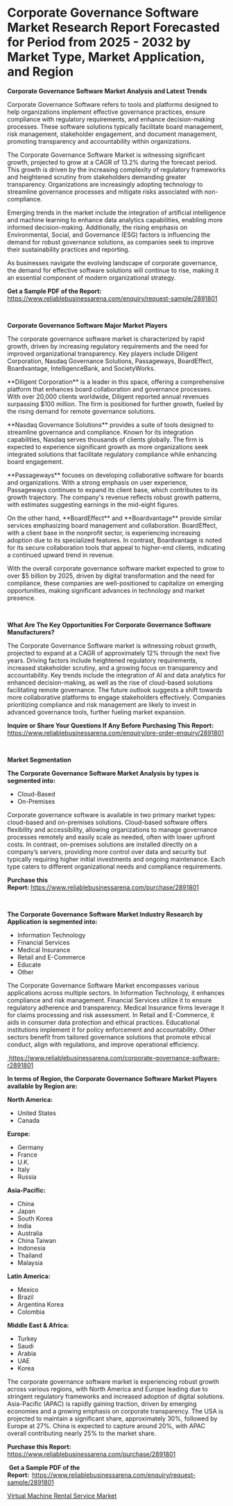 <p><h1>Corporate Governance Software Market Research Report Forecasted for Period from 2025 -  2032 by Market Type, Market Application, and Region</h1></p><p><strong>Corporate Governance Software Market Analysis and Latest Trends</strong></p>
<p><p>Corporate Governance Software refers to tools and platforms designed to help organizations implement effective governance practices, ensure compliance with regulatory requirements, and enhance decision-making processes. These software solutions typically facilitate board management, risk management, stakeholder engagement, and document management, promoting transparency and accountability within organizations.</p><p>The Corporate Governance Software Market is witnessing significant growth, projected to grow at a CAGR of 13.2% during the forecast period. This growth is driven by the increasing complexity of regulatory frameworks and heightened scrutiny from stakeholders demanding greater transparency. Organizations are increasingly adopting technology to streamline governance processes and mitigate risks associated with non-compliance. </p><p>Emerging trends in the market include the integration of artificial intelligence and machine learning to enhance data analytics capabilities, enabling more informed decision-making. Additionally, the rising emphasis on Environmental, Social, and Governance (ESG) factors is influencing the demand for robust governance solutions, as companies seek to improve their sustainability practices and reporting.</p><p>As businesses navigate the evolving landscape of corporate governance, the demand for effective software solutions will continue to rise, making it an essential component of modern organizational strategy.</p></p>
<p><strong>Get a Sample PDF of the Report:&nbsp;</strong> <a href="https://www.reliablebusinessarena.com/enquiry/request-sample/2891801?utm_campaign=2990&utm_medium=2&utm_source=Github&utm_content=ia&utm_term=14032025&utm_id=corporate-governance-software">https://www.reliablebusinessarena.com/enquiry/request-sample/2891801</a></p>
<p>&nbsp;</p>
<p><strong>Corporate Governance Software Major Market Players</strong></p>
<p><p>The corporate governance software market is characterized by rapid growth, driven by increasing regulatory requirements and the need for improved organizational transparency. Key players include Diligent Corporation, Nasdaq Governance Solutions, Passageways, BoardEffect, Boardvantage, IntelligenceBank, and SocietyWorks.</p><p>**Diligent Corporation** is a leader in this space, offering a comprehensive platform that enhances board collaboration and governance processes. With over 20,000 clients worldwide, Diligent reported annual revenues surpassing $100 million. The firm is positioned for further growth, fueled by the rising demand for remote governance solutions.</p><p>**Nasdaq Governance Solutions** provides a suite of tools designed to streamline governance and compliance. Known for its integration capabilities, Nasdaq serves thousands of clients globally. The firm is expected to experience significant growth as more organizations seek integrated solutions that facilitate regulatory compliance while enhancing board engagement.</p><p>**Passageways** focuses on developing collaborative software for boards and organizations. With a strong emphasis on user experience, Passageways continues to expand its client base, which contributes to its growth trajectory. The company's revenue reflects robust growth patterns, with estimates suggesting earnings in the mid-eight figures.</p><p>On the other hand, **BoardEffect** and **Boardvantage** provide similar services emphasizing board management and collaboration. BoardEffect, with a client base in the nonprofit sector, is experiencing increasing adoption due to its specialized features. In contrast, Boardvantage is noted for its secure collaboration tools that appeal to higher-end clients, indicating a continued upward trend in revenue.</p><p>With the overall corporate governance software market expected to grow to over $5 billion by 2025, driven by digital transformation and the need for compliance, these companies are well-positioned to capitalize on emerging opportunities, making significant advances in technology and market presence.</p></p>
<p>&nbsp;</p>
<p><strong>What Are The Key Opportunities For Corporate Governance Software Manufacturers?</strong></p>
<p><p>The Corporate Governance Software market is witnessing robust growth, projected to expand at a CAGR of approximately 12% through the next five years. Driving factors include heightened regulatory requirements, increased stakeholder scrutiny, and a growing focus on transparency and accountability. Key trends include the integration of AI and data analytics for enhanced decision-making, as well as the rise of cloud-based solutions facilitating remote governance. The future outlook suggests a shift towards more collaborative platforms to engage stakeholders effectively. Companies prioritizing compliance and risk management are likely to invest in advanced governance tools, further fueling market expansion.</p></p>
<p><strong>Inquire or Share Your Questions If Any Before Purchasing This Report:</strong> <a href="https://www.reliablebusinessarena.com/enquiry/pre-order-enquiry/2891801?utm_campaign=2990&utm_medium=2&utm_source=Github&utm_content=ia&utm_term=14032025&utm_id=corporate-governance-software">https://www.reliablebusinessarena.com/enquiry/pre-order-enquiry/2891801</a></p>
<p>&nbsp;</p>
<p><strong>Market Segmentation</strong></p>
<p><strong>The Corporate Governance Software Market Analysis by types is segmented into:</strong></p>
<p><ul><li>Cloud-Based</li><li>On-Premises</li></ul></p>
<p><p>Corporate governance software is available in two primary market types: cloud-based and on-premises solutions. Cloud-based software offers flexibility and accessibility, allowing organizations to manage governance processes remotely and easily scale as needed, often with lower upfront costs. In contrast, on-premises solutions are installed directly on a company’s servers, providing more control over data and security but typically requiring higher initial investments and ongoing maintenance. Each type caters to different organizational needs and compliance requirements.</p></p>
<p><strong>Purchase this Report:&nbsp;</strong><a href="https://www.reliablebusinessarena.com/purchase/2891801?utm_campaign=2990&utm_medium=2&utm_source=Github&utm_content=ia&utm_term=14032025&utm_id=corporate-governance-software">https://www.reliablebusinessarena.com/purchase/2891801</a></p>
<p>&nbsp;</p>
<p><strong>The Corporate Governance Software Market Industry Research by Application is segmented into:</strong></p>
<p><ul><li>Information Technology</li><li>Financial Services</li><li>Medical Insurance</li><li>Retail and E-Commerce</li><li>Educate</li><li>Other</li></ul></p>
<p><p>The Corporate Governance Software Market encompasses various applications across multiple sectors. In Information Technology, it enhances compliance and risk management. Financial Services utilize it to ensure regulatory adherence and transparency. Medical Insurance firms leverage it for claims processing and risk assessment. In Retail and E-Commerce, it aids in consumer data protection and ethical practices. Educational institutions implement it for policy enforcement and accountability. Other sectors benefit from tailored governance solutions that promote ethical conduct, align with regulations, and improve operational efficiency.</p></p>
<p><a href="https://www.reliablebusinessarena.com/corporate-governance-software-r2891801?utm_campaign=2990&utm_medium=2&utm_source=Github&utm_content=ia&utm_term=14032025&utm_id=corporate-governance-software">&nbsp;https://www.reliablebusinessarena.com/corporate-governance-software-r2891801</a></p>
<p><strong>In terms of Region, the Corporate Governance Software Market Players available by Region are:</strong></p>
<p>
    <p> <strong> North America: </strong>
        <ul>
            <li>United States</li>
            <li>Canada</li>
        </ul>
        </p> 
    <p> <strong> Europe: </strong>
        <ul>
            <li>Germany</li>
            <li>France</li>
            <li>U.K.</li>
            <li>Italy</li>
            <li>Russia</li>
        </ul>
        </p> 
    <p> <strong> Asia-Pacific: </strong>
        <ul>
            <li>China</li>
            <li>Japan</li>
            <li>South Korea</li>
            <li>India</li>
            <li>Australia</li>
            <li>China Taiwan</li>
            <li>Indonesia</li>
            <li>Thailand</li>
            <li>Malaysia</li>
        </ul>
        </p> 
    <p> <strong> Latin America: </strong>
        <ul>
            <li>Mexico</li>
            <li>Brazil</li>
            <li>Argentina Korea</li>
            <li>Colombia</li>
        </ul>
        </p> 
    <p> <strong> Middle East & Africa: </strong>
        <ul>
            <li>Turkey</li>
            <li>Saudi</li>
            <li>Arabia</li>
            <li>UAE</li>
            <li>Korea</li>
        </ul>
    </p>
    </p>
<p><p>The corporate governance software market is experiencing robust growth across various regions, with North America and Europe leading due to stringent regulatory frameworks and increased adoption of digital solutions. Asia-Pacific (APAC) is rapidly gaining traction, driven by emerging economies and a growing emphasis on corporate transparency. The USA is projected to maintain a significant share, approximately 30%, followed by Europe at 27%. China is expected to capture around 20%, with APAC overall contributing nearly 25% to the market share.</p></p>
<p><strong>Purchase this Report: </strong><a href="https://www.reliablebusinessarena.com/purchase/2891801?utm_campaign=2990&utm_medium=2&utm_source=Github&utm_content=ia&utm_term=14032025&utm_id=corporate-governance-software">https://www.reliablebusinessarena.com/purchase/2891801</a></p>
<p>&nbsp;<strong>Get a Sample PDF of the Report:&nbsp;&nbsp;</strong><a href="https://www.reliablebusinessarena.com/enquiry/request-sample/2891801?utm_campaign=2990&utm_medium=2&utm_source=Github&utm_content=ia&utm_term=14032025&utm_id=corporate-governance-software">https://www.reliablebusinessarena.com/enquiry/request-sample/2891801</a></p>
<p><strong></strong></p>
<p><p><a href="https://github.com/ngozudapshi/Market-Research-Report-List-1/blob/main/virtual-machine-rental-service-market.md?utm_campaign=2990&utm_medium=2&utm_source=Github&utm_content=ia&utm_term=14032025&utm_id=corporate-governance-software">Virtual Machine Rental Service Market</a></p></p>